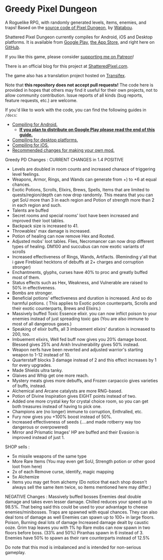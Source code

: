# Greedy Pixel Dungeon

A Roguelike RPG, with randomly generated levels, items, enemies, and traps! Based on the [source code of Pixel Dungeon](https://github.com/00-Evan/pixel-dungeon-gradle), by [Watabou](https://www.watabou.ru).

Shattered Pixel Dungeon currently compiles for Android, iOS and Desktop platforms. It is available from [Google Play](https://play.google.com/store/apps/details?id=com.shatteredpixel.shatteredpixeldungeon), [the App Store](https://apps.apple.com/app/shattered-pixel-dungeon/id1563121109), and right here on [GitHub](https://github.com/00-Evan/shattered-pixel-dungeon/releases).

If you like this game, please consider [supporting me on Patreon](https://www.patreon.com/ShatteredPixel)!

There is an official blog for this project at [ShatteredPixel.com](https://www.shatteredpixel.com).

The game also has a translation project hosted on [Transifex](https://www.transifex.com/shattered-pixel/shattered-pixel-dungeon/).

Note that **this repository does not accept pull requests!** The code here is provided in hopes that others may find it useful for their own projects, not to allow community contribution. Issue reports of all kinds (bug reports, feature requests, etc.) are welcome.

If you'd like to work with the code, you can find the following guides in `/docs`:
- [Compiling for Android.](docs/getting-started-android.md)
    - **[If you plan to distribute on Google Play please read the end of this guide.](docs/getting-started-android.md#distributing-your-apk)**
- [Compiling for desktop platforms.](docs/getting-started-desktop.md)
- [Compiling for iOS.](docs/getting-started-ios.md)
- [Recommended changes for making your own mod.](docs/recommended-changes.md)

Greedy PD Changes :
CURRENT CHANGES in 1.4
POSITIVE
- Levels are doubled in room counts and increased chanace of triggering level feelings.
- Weapons, Armor, Rings, and Wands can generate from +) to +6 at equal chances.
- Exotic Potions, Scrolls, Elixirs, Brews, Spells, Items that are limited to quests/region/depth can now drop randomly.
  This means that you can get SoU more than 3 in each region and Potion of strength more than 2 in each region and such.
- Talents are buffed
- Secret rooms and special rooms' loot have been increased and improved their loot tables.
- Backpack size is increased to 41.
- Throwables' max damage is increased.
- Potion of healing can now remove Hex and Rooted.
- Adjusted mobs' loot tables. Flies, Necromancer can now drop different types of healing. DM100 and succubus can now exotic variants of scrolls
- Increased effectiveness of Rings, Wands, Artifacts. (Reminding y'all that i gave Fireblast hecktons of debuffs at 2+ charges and corruption stronger)
- Enchantments, glyphs, curses have 40% to proc and greatly buffed most of them.
- Status effects such as Hex, Weakness, and Vulnerable are raised to 50% in effectiveness.
- Bombs are stronger.
- Beneficial potions' effectiveness and duration is increased. And so do harmful potions. ( This applies to Exotic potion counterparts, Scrolls and their exotic counterparts, Brews and Elixirs.)
- Massively buffed Toxic Essence elixir. you can now inflict poison to your enemies instead of just spreading toxic gas (You are also immune to most of all dangerous gases.)
- Speaking of elixir buffs, all 3 imbuement elixirs' duration is increased to 200, too.
- Imbuement elixirs, Well fed buff now gives you 20% damage boost. Blessed gives 25% and Ankh Invulnerability gives 50% instead.
- Weapon nerfs have been reverted and adjusted warrior's starting weapon to 1-12 instead of 10.
- Quarterstaff blocks 3 damage instead of 2 and this effect increases by 1 for every upgrades.
- Made Shields ultra tanky.
- Glaives and Whip get one more reach.
- Mystery meats gives more debuffs, and Frozen carpaccio gives varieties of buffs, instead.
- Alchemical and Arcane catalysts are more RNG-based.
- Potion of Divine Inspiration gives EIGHT points instead of two.
- Added one more crystal key for crystal choice room, so you can get both treasures instead of having to pick one.
- Champions are (no longer) immune to corruption, Enthralled, etc.
- Fury now gives you +100% boost instead of 50%.
- Increased effectiveness of seeds (....and made rotberry way too dangerous or overpowered)
- Mirror and Prismatic Images' HP are buffed and their Evasion is improved instead of just 1.


SHOP sells :
- 5x missile weapons of the same type
- More Rare Items (You may even get SoU, Strength potion or other good loot from here)
- 2x of each Remove curse, identify, magic mapping
- 5x Alchemize
- Items you may get from alchemy
  (Do notice that each shop doesn't always sell the same item twice, so items mentioned here may differ.)


NEGATIVE Changes :
Massively buffed bosses
Enemies deal double damage and takes even lesser damage.
Chilled reduces your speed up to 98.5%. That being said this could be used to your advantage to cheese enemies/minibosses.
Traps are spawned with equal chances. They can also deal tons of damage as well
Enemies can spawn up to 100+ in large floors.
Poison, Burning deal lots of damage
Increased damage dealt by caustic ooze.
Grim trap leaves you with 1% hp
Rare mobs can now spawn in two floors before boss. (33% and 50%)
Piranhas spawn in 6 instead of 3.
Enemies have 50% to spawn as their rare counterparts instead of 12.5%

Do note that this mod is imbalanced and is intended for non-serious gameplay.
